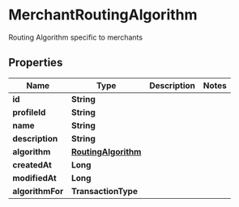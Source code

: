 

# MerchantRoutingAlgorithm

Routing Algorithm specific to merchants

## Properties

| Name | Type | Description | Notes |
|------------ | ------------- | ------------- | -------------|
|**id** | **String** |  |  |
|**profileId** | **String** |  |  |
|**name** | **String** |  |  |
|**description** | **String** |  |  |
|**algorithm** | [**RoutingAlgorithm**](RoutingAlgorithm.md) |  |  |
|**createdAt** | **Long** |  |  |
|**modifiedAt** | **Long** |  |  |
|**algorithmFor** | **TransactionType** |  |  |



